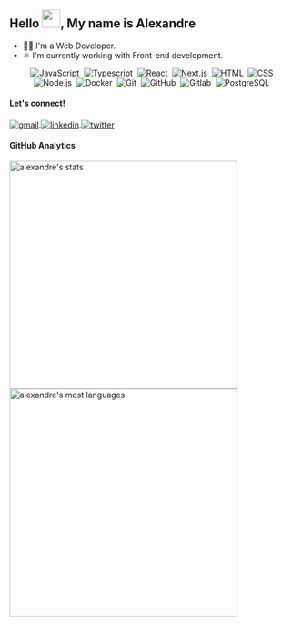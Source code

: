 <h2>
  Hello <img src="https://raw.githubusercontent.com/kaueMarques/kaueMarques/master/hi.gif" width="32">, My name is Alexandre
</h2>

<ul>
 <li>
  <span>
   👨‍💻 I'm a Web Developer.
  </span>
 </li>
 <li>
  <span>
   ⚛️ I'm currently working with Front-end development.
  </span>
 </li>
</ul>

<div align="center">
 
![JavaScript](https://img.shields.io/badge/-JavaScript-77133E?style=flat&logo=javascript)&nbsp;
![Typescript](https://img.shields.io/badge/-Typescript-77133E?style=flat&logo=typescript)&nbsp;
![React](https://img.shields.io/badge/-React-77133E?style=flat&logo=react)&nbsp;
![Next.js](https://img.shields.io/badge/-Next.js-77133E?style=flat&logo=next.js)&nbsp;
![HTML](https://img.shields.io/badge/-HTML-77133E?style=flat&logo=HTML5)&nbsp;
![CSS](https://img.shields.io/badge/-CSS-77133E?style=flat&logo=CSS3&logoColor=1572B6)&nbsp; <br />
![Node.js](https://img.shields.io/badge/-Node.js-77133E?style=flat&logo=node.js)&nbsp;
![Docker](https://img.shields.io/badge/-Docker-77133E?style=flat&logo=docker)&nbsp;
![Git](https://img.shields.io/badge/-Git-77133E?style=flat&logo=git)&nbsp;
![GitHub](https://img.shields.io/badge/-GitHub-77133E?style=flat&logo=github)&nbsp;
![Gitlab](https://img.shields.io/badge/-Gitlab-77133E?style=flat&logo=gitlab)&nbsp;
![PostgreSQL](https://img.shields.io/badge/-PostgreSQL-77133E?style=flat&logo=postgresql)&nbsp;
 
</div>

#### Let's connect!

<a href="mailto:contado.alexandre.costa@gmail.com" target="_blank">
  <img align="center" src="https://img.shields.io/badge/-contado.alexandre.costa@gmail.com-77133E?style=flat&logo=gmail" alt="gmail"/>  
</a>
<a href="https://www.linkedin.com/in/alexandre-costa-dos-santos/" target="_blank">
  <img align="center" src="https://img.shields.io/badge/-alexandre-77133E?style=flat&logo=linkedin" alt="linkedin"/>
</a>
<a href="https://twitter.com/alexandredevv" target="_blank">
  <img align="center" src="https://img.shields.io/badge/-alexandre-77133E?style=flat&logo=twitter" alt="twitter"/>  
</a>

#### GitHub Analytics
<img width="400em" src="https://github-readme-stats.vercel.app/api?username=alexandredev3&show_icons=true&theme=great-gatsby" alt="alexandre's stats"/>
<img width="400em" src="https://github-readme-stats.vercel.app/api/top-langs/?username=alexandredev3&layout=compact&theme=great-gatsby" alt="alexandre's most languages"/>
